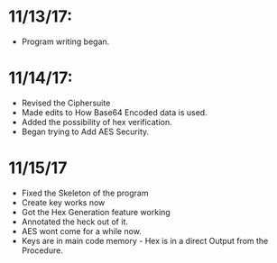 # 11/13/17: 
* Program writing began. 
# 11/14/17: 

* Revised the Ciphersuite
* Made edits to How Base64 Encoded data is used.
* Added the possibility of hex verification.
* Began trying to Add AES Security.

# 11/15/17

* Fixed the Skeleton of the program
* Create key works now
* Got the Hex Generation feature working
* Annotated the heck out of it.
* AES wont come for a while now.
* Keys are in main code memory - Hex is in a direct
  Output from the Procedure.

